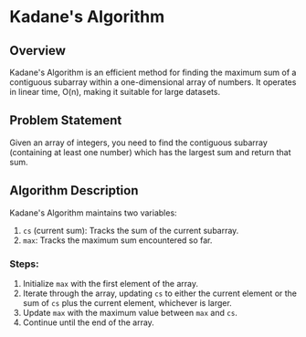 # Kadane's Algorithm

## Overview

Kadane's Algorithm is an efficient method for finding the maximum sum of a contiguous subarray within a one-dimensional array of numbers. It operates in linear time, O(n), making it suitable for large datasets.

## Problem Statement

Given an array of integers, you need to find the contiguous subarray (containing at least one number) which has the largest sum and return that sum.

## Algorithm Description

Kadane's Algorithm maintains two variables:

1. `cs` (current sum): Tracks the sum of the current subarray.
2. `max`: Tracks the maximum sum encountered so far.

### Steps:

1. Initialize `max` with the first element of the array.
2. Iterate through the array, updating `cs` to either the current element or the sum of `cs` plus the current element, whichever is larger.
3. Update `max` with the maximum value between `max` and `cs`.
4. Continue until the end of the array.
